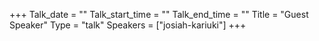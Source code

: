 +++
Talk_date = ""
Talk_start_time = ""
Talk_end_time = ""
Title = "Guest Speaker"
Type = "talk"
Speakers = ["josiah-kariuki"]
+++


